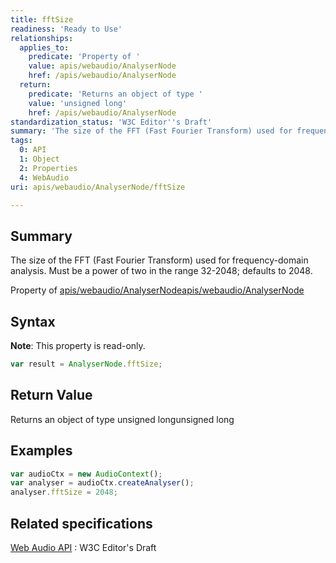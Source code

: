 ```yaml
---
title: fftSize
readiness: 'Ready to Use'
relationships:
  applies_to:
    predicate: 'Property of '
    value: apis/webaudio/AnalyserNode
    href: /apis/webaudio/AnalyserNode
  return:
    predicate: 'Returns an object of type '
    value: 'unsigned long'
    href: /apis/webaudio/AnalyserNode
standardization_status: 'W3C Editor''s Draft'
summary: 'The size of the FFT (Fast Fourier Transform) used for frequency-domain analysis. Must be a power of two in the range 32-2048; defaults to 2048.'
tags:
  0: API
  1: Object
  2: Properties
  4: WebAudio
uri: apis/webaudio/AnalyserNode/fftSize

---
```

## Summary

The size of the FFT (Fast Fourier Transform) used for frequency-domain analysis. Must be a power of two in the range 32-2048; defaults to 2048.

Property of [apis/webaudio/AnalyserNode](/apis/webaudio/AnalyserNode)[apis/webaudio/AnalyserNode](/apis/webaudio/AnalyserNode)

## Syntax

**Note**: This property is read-only.

``` js
var result = AnalyserNode.fftSize;
```

## Return Value

Returns an object of type unsigned longunsigned long

## Examples

``` js
var audioCtx = new AudioContext();
var analyser = audioCtx.createAnalyser();
analyser.fftSize = 2048;
```

## Related specifications

[Web Audio API](http://webaudio.github.io/web-audio-api/)
:   W3C Editor's Draft
